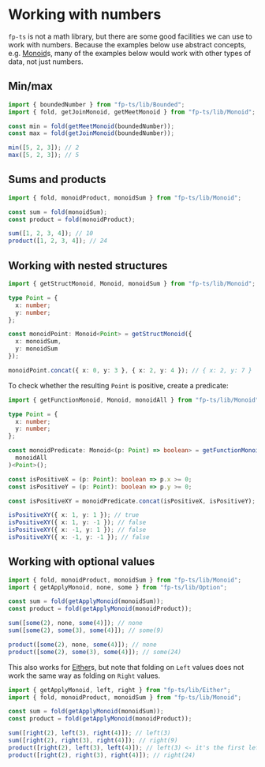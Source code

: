 # Working with numbers

`fp-ts` is not a math library, but there are some good facilities we can use to work with numbers. Because the examples below use abstract concepts, e.g. [Monoid](https://gcanti.github.io/fp-ts/modules/Monoid.ts)s, many of the examples below would work with other types of data, not just numbers.

## Min/max

```ts
import { boundedNumber } from "fp-ts/lib/Bounded";
import { fold, getJoinMonoid, getMeetMonoid } from "fp-ts/lib/Monoid";

const min = fold(getMeetMonoid(boundedNumber));
const max = fold(getJoinMonoid(boundedNumber));

min([5, 2, 3]); // 2
max([5, 2, 3]); // 5
```

## Sums and products

```ts
import { fold, monoidProduct, monoidSum } from "fp-ts/lib/Monoid";

const sum = fold(monoidSum);
const product = fold(monoidProduct);

sum([1, 2, 3, 4]); // 10
product([1, 2, 3, 4]); // 24
```

## Working with nested structures

```ts
import { getStructMonoid, Monoid, monoidSum } from "fp-ts/lib/Monoid";

type Point = {
  x: number;
  y: number;
};

const monoidPoint: Monoid<Point> = getStructMonoid({
  x: monoidSum,
  y: monoidSum
});

monoidPoint.concat({ x: 0, y: 3 }, { x: 2, y: 4 }); // { x: 2, y: 7 }
```

To check whether the resulting `Point` is positive, create a predicate:

```ts
import { getFunctionMonoid, Monoid, monoidAll } from "fp-ts/lib/Monoid";

type Point = {
  x: number;
  y: number;
};

const monoidPredicate: Monoid<(p: Point) => boolean> = getFunctionMonoid(
  monoidAll
)<Point>();

const isPositiveX = (p: Point): boolean => p.x >= 0;
const isPositiveY = (p: Point): boolean => p.y >= 0;

const isPositiveXY = monoidPredicate.concat(isPositiveX, isPositiveY);

isPositiveXY({ x: 1, y: 1 }); // true
isPositiveXY({ x: 1, y: -1 }); // false
isPositiveXY({ x: -1, y: 1 }); // false
isPositiveXY({ x: -1, y: -1 }); // false
```

## Working with optional values

```ts
import { fold, monoidProduct, monoidSum } from "fp-ts/lib/Monoid";
import { getApplyMonoid, none, some } from "fp-ts/lib/Option";

const sum = fold(getApplyMonoid(monoidSum));
const product = fold(getApplyMonoid(monoidProduct));

sum([some(2), none, some(4)]); // none
sum([some(2), some(3), some(4)]); // some(9)

product([some(2), none, some(4)]); // none
product([some(2), some(3), some(4)]); // some(24)
```

This also works for [Either](https://gcanti.github.io/fp-ts/modules/Either.ts)s, but note that folding on `Left` values does not work the same way as folding on `Right` values.

```ts
import { getApplyMonoid, left, right } from "fp-ts/lib/Either";
import { fold, monoidProduct, monoidSum } from "fp-ts/lib/Monoid";

const sum = fold(getApplyMonoid(monoidSum));
const product = fold(getApplyMonoid(monoidProduct));

sum([right(2), left(3), right(4)]); // left(3)
sum([right(2), right(3), right(4)]); // right(9)
product([right(2), left(3), left(4)]); // left(3) <- it's the first left value
product([right(2), right(3), right(4)]); // right(24)
```
